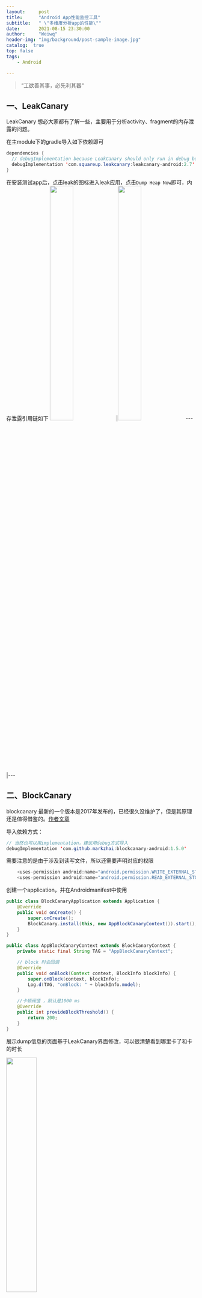 ```yaml
---
layout:     post
title:      "Android App性能监控工具"
subtitle:   " \"多维度分析app的性能\""
date:       2021-08-15 23:30:00
author:     "Weiwq"
header-img: "img/background/post-sample-image.jpg"
catalog:  true
top: false
tags:
    - Android

---
```


> “工欲善其事，必先利其器“

## 一、LeakCanary 

LeakCanary 想必大家都有了解一些，主要用于分析activity、fragment的内存泄露的问题。

在主module下的gradle导入如下依赖即可

```java
dependencies {
  // debugImplementation because LeakCanary should only run in debug builds.
  debugImplementation 'com.squareup.leakcanary:leakcanary-android:2.7'
}
```

在安装测试app后，点击leak的图标进入leak应用，点击`Dump Heap Now`即可，内存泄露引用链如下
<img src="/img/blog_android_performance/10.png" width="35%" height="40%"/>|<img src="/img/blog_android_performance/9.png" width="35%" height="40%"/>
---|---




## 二、BlockCanary

blockcanary 最新的一个版本是2017年发布的，已经很久没维护了，但是其原理还是值得借鉴的。[作者文章](http://blog.zhaiyifan.cn/2016/01/16/BlockCanaryTransparentPerformanceMonitor/)

导入依赖方式：

```java
// 当然也可以用implementation，建议用debug方式导入
debugImplementation 'com.github.markzhai:blockcanary-android:1.5.0'
```

需要注意的是由于涉及到读写文件，所以还需要声明对应的权限

```java
    <uses-permission android:name="android.permission.WRITE_EXTERNAL_STORAGE" />
    <uses-permission android:name="android.permission.READ_EXTERNAL_STORAGE" />
```

创建一个application，并在Androidmanifest中使用

```java
public class BlockCanaryApplication extends Application {
    @Override
    public void onCreate() {
        super.onCreate();
        BlockCanary.install(this, new AppBlockCanaryContext()).start();
    }
}

public class AppBlockCanaryContext extends BlockCanaryContext {
    private static final String TAG = "AppBlockCanaryContext";

    // block 时会回调
    @Override
    public void onBlock(Context context, BlockInfo blockInfo) {
        super.onBlock(context, blockInfo);
        Log.d(TAG, "onBlock: " + blockInfo.model);
    }

    //卡顿阀值 ，默认是1000 ms
    @Override
    public int provideBlockThreshold() {
        return 200;
    }
}
```

展示dump信息的页面基于LeakCanary界面修改，可以很清楚看到哪里卡了和卡的时长

<img src="/img/blog_android_performance/17.png" width="40%" height="40%">

## 三、Perfdog

Perfdog是由腾讯出品的移动平台性能分析工具，官网[点我前往](https://perfdog.qq.com/)，工具首页如下，默认的功能有：FPS、CPU、memory三个维度的性能。

- 右下角可以扩展更多功能
- 点击右上角可以开始记录数据，再点一下可以保存到云平台。

<img src="/img/blog_android_performance/1.png" width="100%" height="40%">

在官网登录后就可以看到对应的详细数据

<img src="/img/blog_android_performance/2.png" width="100%" height="40%">

## 四、Profiler

Perfdog 只适合用于监控CPU，内存、FPS等情况，如果想具体排查问题，还是得用Android studio自带的Profiler

profiler支持CPU、memory、network、energy维度的分析。

<img src="/img/blog_android_performance/3.png" width="100%" height="40%">

### 1、CPU

在CPU下，点击record可以开始记录一段时间内的方法耗时情况

<img src="/img/blog_android_performance/4.png" width="100%" height="40%">

点击stop后，就可以看具体的执行耗时情况，比如在main线程中，clickView的方法耗时长达270ms，就可以结合代码做具体的耗时分析。

<img src="/img/blog_android_performance/5.png" width="100%" height="40%">

### 2、Memory

在Memory下，可以看到每个块所占用的内存大小，如果想具体看内存分配情况，可以点击顶部的“Allocation Tracking”

<img src="/img/blog_android_performance/6.png" width="100%" height="40%">

在点击stop后，就会进入如下页面

- 区域1：可以按照不同的归类来查看内存情况
- 区域2：每个类实例对应的内存分配情况，单位是byte。点击对应的分类，可以按照该分类的内存情况升序或者降序排列。
- 区域3：该实例对应的成员变量和引用链，对于分析内存泄露很有帮助
- 区域4：该类的实例列表，正常列表只有一个，如果有多个，有可能发生了内存泄露。

<img src="/img/blog_android_performance/7.png" width="100%" height="40%">

### 3、Network

可以测试网络的收发速度

<img src="/img/blog_android_performance/8.png" width="100%" height="40%">

## 五、命令

### 1）dumpsys meminfo

可以通过如下命令查看包为` com.example.kotlindemo`的内存信息（也可以查看PID对应的信息）

```java
C:\Users> adb shell dumpsys meminfo com.example.kotlindemo
Applications Memory Usage (in Kilobytes):
Uptime: 5765033 Realtime: 5765033
** MEMINFO in pid 19462 [com.example.kotlindemo] **
                   Pss  Private  Private  SwapPss     Heap     Heap     Heap
                 Total    Dirty    Clean    Dirty     Size    Alloc     Free
                ------   ------   ------   ------   ------   ------   ------
  Native Heap    28070    28012       32      148    92160    34457    57702
  Dalvik Heap        0        0        0        0     8199     4100     4099
        Stack       96       96        0        0
       Ashmem       13        0       12        0
      Gfx dev     3568     3568        0        0
    Other dev        2        0        0        0
     .so mmap     7331      388     3484        9
    .apk mmap      168        0       20        0
    .ttf mmap      143        0       60        0
    .dex mmap     4965       12     3104        0
    .oat mmap      219        0        0        0
    .art mmap     8397     7728      348       84
   Other mmap      107        4        0        0
   EGL mtrack    24660    24660        0        0
    GL mtrack     2684     2684        0        0
      Unknown    31770    31732        4       27
        TOTAL   112461    98884     7064      268   100359    38557    61801

 App Summary
                       Pss(KB)
                        ------
           Java Heap:     8076
         Native Heap:    28012
                Code:     7068
               Stack:       96
            Graphics:    30912
       Private Other:    31784
              System:     6513

               TOTAL:   112461       TOTAL SWAP PSS:      268
 Objects
               Views:       18         ViewRootImpl:        2
         AppContexts:        4           Activities:        1
              Assets:        9        AssetManagers:        0
       Local Binders:       14        Proxy Binders:       33
       Parcel memory:        9         Parcel count:       21
    Death Recipients:        2      OpenSSL Sockets:       11
            WebViews:        0
 SQL
         MEMORY_USED:        0
  PAGECACHE_OVERFLOW:        0          MALLOC_SIZE:        0
```

这里的单位是kb，其中

- Pss Total：实际使用的内存，将跨进程共享页也加入进来，会比在profiler中的要大一些。（重点关注之一）
- Private Dirty：是应用独占内存大小，包含独自分配的部分和应用进程从Zygote复制时被修改的Zygote分配的内存页。（重点关注之一）
- Private clean：是已经映射持久文件使用的内存页，比如正在被执行的代码。
- Dalvik Heap：Dalvik 虚拟机分配的内存。
- Java Heap：java堆大小。
- `Objects` 中显示持有对象的个数，从这里我们可以分析view、activity的个数。其中，可以通过看activity的个数判断是否发生内存泄漏。

### 2）systrace

`systrace`需要Python环境， Android SDK 工具软件包中提供该命令，对应路径是 `android-sdk/platform-tools/systrace/` 语法如下：

```java
  python systrace.py [options] [categories]
```

可用参数如下

| 命令和选项   | 说明                                                         |
| ------------ | ------------------------------------------------------------ |
| -o file      | 将 HTML 跟踪报告写入指定的文件。如果您未指定此选项，`systrace` 会将报告保存到 `systrace.py` <br>所在的目录中，并将其命名为 `trace.html`。 |
| -t N         | 跟踪设备活动 N 秒。如果您未指定此选项，`systrace` 会提示您在命令行中按 Enter 键结束跟踪。 |
| -b N         | 使用 N KB 的跟踪缓冲区大小。使用此选项，您可以限制跟踪期间收集到的数据的总大小。 |
| -k functions | 跟踪逗号分隔列表中指定的特定内核函数的活动。                 |
| -a app-name  | 启用对应用的跟踪，指定为包含[进程名称](https://developer.android.google.cn/guide/topics/manifest/application-element#proc)的逗号分隔列表。 |
| -h           | 显示帮助消息。                                               |

在执行完后，会自动生成一个html文件。可以用Chrome打开，在Chrome浏览器网址栏输入

```java
chrome://tracing/
```

点击load 按钮，选择我们的trace文件即可

<img src="/img/blog_android_performance/11.png" width="100%" height="40%">

其中

- 区域1是总CPU的使用情况
- 区域2是指定进程的cpu使用情况
- 区域3是用于鼠标的控制功能，从上往下依次为点击、上下左右移动、点击上下拉缩放、框定时间区域。
- 顶部的processes可以选择你感兴趣的进程
- 右上角”？“可以查看操作信息
- metrics栏可以查看各项指标。

更多见[浏览systrace报告](https://developer.android.google.cn/topic/performance/tracing/navigate-report)

### 3）Perfetto

Perfetto 是 Android 10 中引入的全新平台级跟踪工具，你可以在[perfetto界面](https://ui.perfetto.dev/#!/record)中打开这些跟踪

<img src="/img/blog_android_performance/12.svg" width="100%" height="40%">

或者可以通过命令方式打开

```java
cd /path-to-traces-on-my-dev-machine
systrace --from-file trace-file-name{.ctrace | .perfetto-trace}
```

更多见[系统跟踪](https://developer.android.google.cn/topic/performance/tracing)

### 4）Trace文件

Android为我们提供了Debug工具，可以获取指定路径的trace文件，我们只需要在特定的位置加入如下代码，即可获取对应的trace文件

```java
// 设置开始记录方法调用情况
Debug.startMethodTracing("/sdcard/debug.trace");

// 结束记录方法调用情况
Debug.stopMethodTracing();
```

将trace文件pull出来后，直接把文件拖拽到Android studio中即可。区域1为各个线程的耗时情况，区域2 为对应的火焰图。

<img src="/img/blog_android_performance/18.png" width="100%" height="40%">

### 5）Hprof文件

通过如下获取hprof文件，需要注意如下代码十分的耗性能

```java
Debug.dumpHprofData("/sdcard/dump.hprof")
```

pull出来用Android studio打开如下

<img src="/img/blog_android_performance/19.png" width="100%" height="40%">

### 6）查看RAM

```cmd
$ cat /proc/meminfo | head -n 4
MemTotal:        5861796 kB // 总共内存
MemFree:           90268 kB // 空闲内存
MemAvailable:    3392216 kB // 可用内存（即剩余运行内存）
Buffers:         1049552 kB // 缓存
```

### 7）查看CPU——top

```cmd
$ top
Tasks: 743 total,   2 running, 737 sleeping,   0 stopped,   0 zombie
Mem:   5861796k total,  5683832k used,   177964k free,  1057640k buffers
Swap:  2621436k total,   478088k used,  2143348k free,  1994168k cached
800%cpu  21%user   4%nice   8%sys 764%idle   1%iow   2%irq   1%sirq   0%host
  PID USER         PR  NI VIRT  RES  SHR S[%CPU] %MEM     TIME+ ARGS
 5407 u0_a99       20   0 1.7G  69M  45M S 19.0   1.2  13:15.58 com.miui.voiceassist:voice_trigger
13736 shell        20   0  14M 3.0M 1.6M R  3.3   0.0   0:00.25 top
  704 audioserver  20   0  41M 6.3M 5.9M S  2.3   0.1   2:09.01 android.hardware.audio@2.0
```

其中

- 800%cpu：即cpu核数，这里800%指有8个核。
- 21%user：即用户态的占比占单核的21%
- 4%nice：优先级为负数的进程占用的cpu
- 8%sys：处于核心态的cpu占比
- 764%idle：CPU处于空闲状态时间比例。一般而言，idel + sys + user + nice 约等于cpu
- 1%iow：IO等待的CPU占比
- 2%irq：硬中断的cpu占比
- 1%sirq：软中断的cpu占比
- PID：即进程id
- PR：优先级
- VIRT：虚拟内存大小，包括：进程使用的库、代码、数据等。
- RES：常驻内存，当前进程使用的内存大小，不包含swap out
- SHR：除了自身进程的共享内存，也包括其他进程的共享内存。
- %CPU：即该进程占用的CPU占比。
- %MEM ：即该进程占用的内存占比。

### 8）查看CPU——dumpsys

可以查看每个进程所用的CPU百分比

```cmd
$ dumpsys cpuinfo
CPU usage from 476124ms to 176038ms ago (2021-10-17 13:35:57.070 to 2021-10-17 13:40:57.156):
  17% 5407/com.miui.voiceassist:voice_trigger: 16% user + 0.4% kernel / faults: 10382 minor
  2.6% 704/android.hardware.audio@2.0-service: 0.7% user + 1.9% kernel
```

更多dumpsys命令见[android调试——教你用dumpsys命令调试](https://weiwangqiang.github.io/2020/03/16/dumpsys-debug-detail/)

## 六、GPU

### 1）渲染速度

可以通过 设置-》开发者选项-》监控下的GPU呈现方式-》在`GPU 渲染模式分析`对话框中，选择`在屏幕上显示为竖条`

或者参考[App性能调试详解](https://weiwangqiang.github.io/2019/06/23/android-debug-code/) 用命令打开。

```java
// Possible values:
// "true", to enable profiling
// "visual_bars", to enable profiling and visualize the results on screen
// "false", to disable profiling
// @see #PROFILE_PROPERTY_VISUALIZE_BARS
adb shell setprop debug.hwui.profile #{value}
```

效果如下

<img src="/img/blog_android_performance/12.png" width="60%" height="40%">

其中， Android 6.0 及更高版本的设备时分析器输出中某个竖条的每个区段如下所示：

<img src="/img/blog_android_performance/13.png" width="100%" height="40%">

下表显示的是 Android 4.0 和 5.0 中的竖条区段。

<img src="/img/blog_android_performance/14.png" width="100%" height="40%">

### 3）过渡绘制

可通过 设置-》开发者选项-》硬件加速渲染-》调试 GPU 过度绘制-》选择**显示过度绘制区域**。

或者使用命令打开

```java
adb shell setprop debug.hwui.overdraw show
```

效果如下：

<img src="/img/blog_android_performance/16.png" width="50%" height="40%">

Android 将按如下方式为界面元素着色，以确定过度绘制的次数：

<img src="/img/blog_android_performance/15.png" width="50%" height="40%">

## 后记

到目前为止，Google一直为Android提供新的调试工具，从monitor（已经被打入冷宫）到profiler，从systrace到Perfetto，Android studio也一直在迭代更新。目的就是让开发者能开发出更优秀的产品，也愿各位大佬不辜负Google的期望！共勉！！

——Weiwq  于 2021.08 广州

